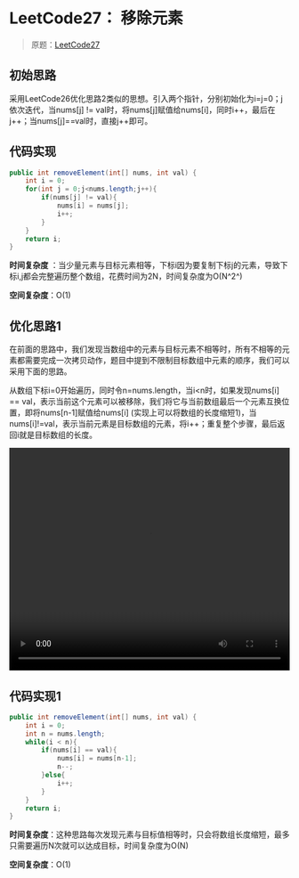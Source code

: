 # LeetCode27： 移除元素

> 原题：[LeetCode27](https://leetcode-cn.com/problems/remove-element/)



## 初始思路

采用LeetCode26优化思路2类似的思想。引入两个指针，分别初始化为i=j=0；j依次迭代，当nums[j] != val时，将nums[j]赋值给nums[i]，同时i++，最后在j++；当nums[j]==val时，直接j++即可。

## 代码实现

```java
public int removeElement(int[] nums, int val) {
    int i = 0;
    for(int j = 0;j<nums.length;j++){
        if(nums[j] != val){
            nums[i] = nums[j];
            i++;
        }
    }
    return i;
}
```

**时间复杂度** ：当少量元素与目标元素相等，下标i因为要复制下标j的元素，导致下标i,j都会完整遍历整个数组，花费时间为2N，时间复杂度为O(N^2^)

**空间复杂度**：O(1)

## 优化思路1

在前面的思路中，我们发现当数组中的元素与目标元素不相等时，所有不相等的元素都需要完成一次拷贝动作，题目中提到不限制目标数组中元素的顺序，我们可以采用下面的思路。

从数组下标i=0开始遍历，同时令n=nums.length，当i<n时，如果发现nums[i] == val，表示当前这个元素可以被移除，我们将它与当前数组最后一个元素互换位置，即将nums[n-1]赋值给nums[i]  (实现上可以将数组的长度缩短1)，当nums[i]!=val，表示当前元素是目标数组的元素，将i++；重复整个步骤，最后返回i就是目标数组的长度。

<video width="100%" height="400" controls>
  <source src="/zh-cn/ds/_media/Leetcode27_02.mp4" type="video/mp4">
	移除元素
</video>

## 代码实现1

```java
public int removeElement(int[] nums, int val) {
    int i = 0;
    int n = nums.length;
    while(i < n){
        if(nums[i] == val){
            nums[i] = nums[n-1];
            n--;
        }else{
            i++;
        }
    }
    return i;
}
```

**时间复杂度**：这种思路每次发现元素与目标值相等时，只会将数组长度缩短，最多只需要遍历N次就可以达成目标，时间复杂度为O(N)

**空间复杂度**：O(1)

